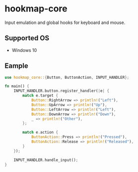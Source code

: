 # hookmap-core

Input emulation and global hooks for keyboard and mouse.

## Supported OS

* Windows 10

## Eample

```rust
use hookmap_core::{Button, ButtonAction, INPUT_HANDLER};

fn main() {
    INPUT_HANDLER.button.register_handler(|e| {
        match e.target {
            Button::RightArrow => println!("Left"),
            Button::UpArrow => println!("Up"),
            Button::LeftArrow => println!("Left"),
            Button::DownArrow => println!("Down"),
            _ => println!("Other"),
        };

        match e.action {
            ButtonAction::Press => println!("Pressed"),
            ButtonAction::Release => println!("Released"),
        }
    });

    INPUT_HANDLER.handle_input();
}
```
